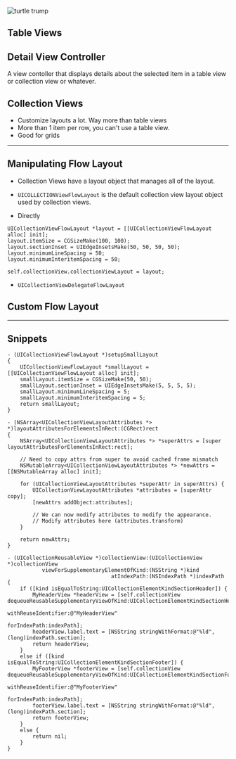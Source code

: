 ![turtle trump](https://img00.deviantart.net/9c74/i/2016/179/2/7/turtle_trump_by_k_astro-da7z73m.png)



## Table Views

## Detail View Controller

A view contoller that displays details about the selected item in a table view or collection view or whatever.

## Collection Views

* Customize layouts a lot. Way more than table views
* More than 1 item per row, you can't use a table view.
* Good for grids

--- 

## Manipulating Flow Layout

* Collection Views have a layout object that manages all of the layout.
* `UICOLLECTIONViewFlowLayout` is the default collection view layout object used by collection views.


* Directly

```
UICollectionViewFlowLayout *layout = [[UICollectionViewFlowLayout alloc] init];
layout.itemSize = CGSizeMake(100, 100);
layout.sectionInset = UIEdgeInsetsMake(50, 50, 50, 50);
layout.minimumLineSpacing = 50;
layout.minimumInteritemSpacing = 50;

self.collectionView.collectionViewLayout = layout;
```

* `UICollectionViewDelegateFlowLayout`

## Custom Flow Layout

---

## Snippets

```objc
- (UICollectionViewFlowLayout *)setupSmallLayout
{
    UICollectionViewFlowLayout *smallLayout = [[UICollectionViewFlowLayout alloc] init];
    smallLayout.itemSize = CGSizeMake(50, 50);
    smallLayout.sectionInset = UIEdgeInsetsMake(5, 5, 5, 5);
    smallLayout.minimumLineSpacing = 5;
    smallLayout.minimumInteritemSpacing = 5;
    return smallLayout;
}
```

```objc
- (NSArray<UICollectionViewLayoutAttributes *> *)layoutAttributesForElementsInRect:(CGRect)rect
{
    NSArray<UICollectionViewLayoutAttributes *> *superAttrs = [super layoutAttributesForElementsInRect:rect];
    
    // Need to copy attrs from super to avoid cached frame mismatch
    NSMutableArray<UICollectionViewLayoutAttributes *> *newAttrs = [[NSMutableArray alloc] init];
    
    for (UICollectionViewLayoutAttributes *superAttr in superAttrs) {
        UICollectionViewLayoutAttributes *attributes = [superAttr copy];
        [newAttrs addObject:attributes];
        
        // We can now modify attributes to modify the appearance.
        // Modify attributes here (attributes.transform)
    }
    
    return newAttrs;
}
```

```objc
- (UICollectionReusableView *)collectionView:(UICollectionView *)collectionView
           viewForSupplementaryElementOfKind:(NSString *)kind
                                 atIndexPath:(NSIndexPath *)indexPath
{
    if ([kind isEqualToString:UICollectionElementKindSectionHeader]) {
        MyHeaderView *headerView = [self.collectionView dequeueReusableSupplementaryViewOfKind:UICollectionElementKindSectionHeader
                                                withReuseIdentifier:@"MyHeaderView"
                                                       forIndexPath:indexPath];
        headerView.label.text = [NSString stringWithFormat:@"%ld", (long)indexPath.section];
        return headerView;
    }
    else if ([kind isEqualToString:UICollectionElementKindSectionFooter]) {
        MyFooterView *footerView = [self.collectionView dequeueReusableSupplementaryViewOfKind:UICollectionElementKindSectionFooter
                                                                           withReuseIdentifier:@"MyFooterView"
                                                                                  forIndexPath:indexPath];
        footerView.label.text = [NSString stringWithFormat:@"%ld", (long)indexPath.section];
        return footerView;
    }
    else {
        return nil;
    }
}
```
